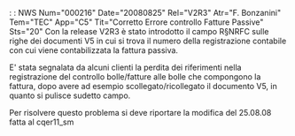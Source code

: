  :  : NWS Num="000216" Date="20080825" Rel="V2R3" Atr="F. Bonzanini" Tem="TEC" App="C5" Tit="Corretto Errore controllo Fatture Passive" Sts="20"
Con la release V2R3 è stato introdotto il campo R§NRFC sulle righe dei documenti V5 in cui si trova
il numero della registrazione contabile con cui viene contabilizzata la fattura passiva.

E' stata segnalata da alcuni clienti la perdita dei riferimenti nella registrazione del controllo bolle/fatture alle bolle che compongono la fattura, dopo avere ad esempio scollegato/ricollegato il documento V5, in quanto si pulisce sudetto campo.

Per risolvere questo problema si deve riportare la modifica  del 25.08.08 fatta al cqer11_sm 